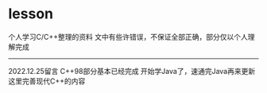 # lesson
个人学习C/C++整理的资料
文中有些许错误，不保证全部正确，部分仅以个人理解完成

---
2022.12.25留言
C++98部分基本已经完成
开始学Java了，速通完Java再来更新这里完善现代C++的内容
